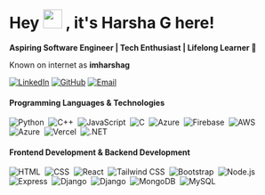 # Hey <img src="https://raw.githubusercontent.com/MartinHeinz/MartinHeinz/master/wave.gif" width="34px"> , it's Harsha G here! 

<strong>Aspiring Software Engineer | Tech Enthusiast | Lifelong Learner 🌱</strong><br/>

Known on internet as **imharshag** 

[![LinkedIn](https://img.icons8.com/?size=50&id=MR3dZdlA53te&format=png&color=000000)](https://www.linkedin.com/in/imharshag)
[![GitHub](https://img.icons8.com/?size=50&id=LoL4bFzqmAa0&format=png&color=000000)](https://github.com/imharshag)
[![Email](https://img.icons8.com/?size=50&id=eFPBXQop6V2m&format=png&color=000000)](mailto:harshag3106@gmail.com)


#### Programming Languages & Technologies
![Python](https://skillicons.dev/icons?i=python)&nbsp; 
![C++](https://skillicons.dev/icons?i=cpp)&nbsp;
![JavaScript](https://skillicons.dev/icons?i=javascript)&nbsp; 
![C](https://skillicons.dev/icons?i=c)&nbsp;
![Azure](https://skillicons.dev/icons?i=sklearn)&nbsp; 
![Firebase](https://skillicons.dev/icons?i=firebase)&nbsp;
![AWS](https://skillicons.dev/icons?i=aws)&nbsp; 
![Azure](https://skillicons.dev/icons?i=azure)&nbsp;
![Vercel](https://skillicons.dev/icons?i=vercel)&nbsp;
![.NET](https://skillicons.dev/icons?i=dotnet) 


#### Frontend Development & Backend Development  
![HTML](https://skillicons.dev/icons?i=html)&nbsp; 
![CSS](https://skillicons.dev/icons?i=css)&nbsp; 
![React](https://skillicons.dev/icons?i=react)&nbsp; 
![Tailwind CSS](https://skillicons.dev/icons?i=tailwind)&nbsp; 
![Bootstrap](https://skillicons.dev/icons?i=bootstrap)&nbsp;
![Node.js](https://skillicons.dev/icons?i=nodejs)&nbsp; 
![Express](https://skillicons.dev/icons?i=express)&nbsp; 
![Django](https://skillicons.dev/icons?i=django)&nbsp; 
![Django](https://skillicons.dev/icons?i=flask)&nbsp;
![MongoDB](https://skillicons.dev/icons?i=mongodb)&nbsp; 
![MySQL](https://skillicons.dev/icons?i=mysql)&nbsp; 
<br/> 
